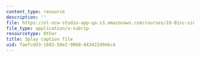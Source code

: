 ```yaml
---
content_type: resource
description: ''
file: https://ol-ocw-studio-app-qa.s3.amazonaws.com/courses/18-01sc-single-variable-calculus-fall-2010/faefcdd3169258e29860843422d9ebc4_BSqNgPkeWIM.vtt
file_type: application/x-subrip
resourcetype: Other
title: 3play caption file
uid: faefcdd3-1692-58e2-9860-843422d9ebc4
---
```

